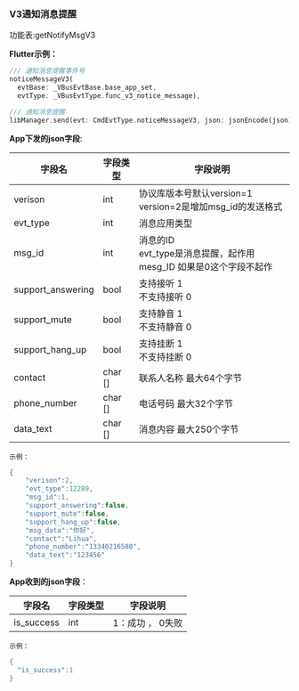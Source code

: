 ### V3通知消息提醒


功能表:getNotifyMsgV3

**Flutter示例：**

```dart
/// 通知消息提醒事件号
noticeMessageV3(
  evtBase: _VBusEvtBase.base_app_set,
  evtType: _VBusEvtType.func_v3_notice_message),

/// 通知消息提醒
libManager.send(evt: CmdEvtType.noticeMessageV3, json: jsonEncode(json));
```



**App下发的json字段**:

| 字段名            | 字段类型 | 字段说明                                                     |
| ----------------- | -------- | ------------------------------------------------------------ |
| verison           | int      | 协议库版本号默认version=1<br />version=2是增加msg_id的发送格式 |
| evt_type          | int      | 消息应用类型                                                 |
| msg_id            | int      | 消息的ID   <br />evt_type是消息提醒，起作用 mesg_ID 如果是0这个字段不起作 |
| support_answering | bool     | 支持接听 1 <br />不支持接听 0                                |
| support_mute      | bool     | 支持静音 1<br />不支持静音 0                                 |
| support_hang_up   | bool     | 支持挂断 1<br />不支持挂断 0                                 |
| contact           | char []  | 联系人名称 最大64个字节                                      |
| phone_number      | char []  | 电话号码 最大32个字节                                        |
| data_text         | char []  | 消息内容 最大250个字节                                       |

`示例：`

```c
{
    "verison":2,
    "evt_type":12289,
    "msg_id":1,
    "support_answering":false,
    "support_mute":false,
    "support_hang_up":false,
    "msg_data":"你好",
    "contact":"Lihua",
    "phone_number":"13340216580",
    "data_text":"123456"
}
```

**App收到的json字段**：

| 字段名     | 字段类型 | 字段说明         |
| ---------- | -------- | ---------------- |
| is_success | int      | 1：成功 ， 0失败 |

`示例：`

```c
{
  "is_success":1
}
```

